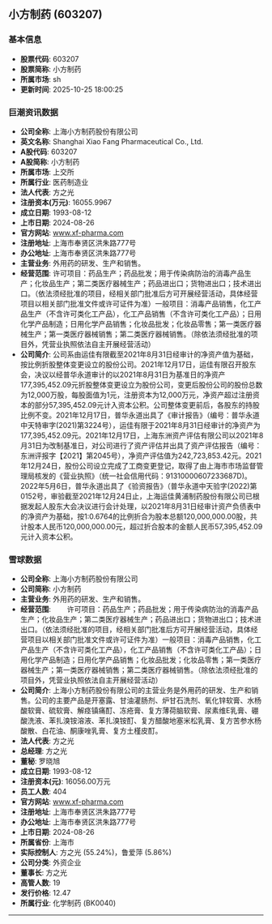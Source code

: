 ## 小方制药 (603207)

### 基本信息

- **股票代码**: 603207
- **股票简称**: 小方制药
- **所属市场**: sh
- **更新时间**: 2025-10-25 18:00:25

### 巨潮资讯数据

- **公司全称**: 上海小方制药股份有限公司
- **英文名称**: Shanghai Xiao Fang Pharmaceutical Co., Ltd.
- **A股代码**: 603207
- **A股简称**: 小方制药
- **所属市场**: 上交所
- **所属行业**: 医药制造业
- **法人代表**: 方之光
- **注册资本(万元)**: 16055.9967
- **成立日期**: 1993-08-12
- **上市日期**: 2024-08-26
- **官方网站**: www.xf-pharma.com
- **注册地址**: 上海市奉贤区洪朱路777号
- **办公地址**: 上海市奉贤区洪朱路777号
- **主营业务**: 外用药的研发、生产和销售。
- **经营范围**: 许可项目：药品生产；药品批发；用于传染病防治的消毒产品生产；化妆品生产；第二类医疗器械生产；药品进出口；货物进出口；技术进出口。（依法须经批准的项目，经相关部门批准后方可开展经营活动，具体经营项目以相关部门批准文件或许可证件为准）一般项目：消毒产品销售，化工产品生产（不含许可类化工产品），化工产品销售（不含许可类化工产品）；日用化学产品制造；日用化学产品销售；化妆品批发；化妆品零售；第一类医疗器械生产；第一类医疗器械销售；第二类医疗器械销售。（除依法须经批准的项目外，凭营业执照依法自主开展经营活动）
- **公司简介**: 公司系由运佳有限截至2021年8月31日经审计的净资产值为基础，按比例折股整体变更设立的股份公司。2021年12月17日，运佳有限召开股东会，决议以经普华永道审计的以2021年8月31日为基准日的净资产177,395,452.09元折股整体变更设立为股份公司，变更后股份公司的股份总数为12,000万股，每股面值为1元，注册资本为12,000万元，净资产超过注册资本的部分57,395,452.09元计入资本公积。公司整体变更前后，各股东的持股比例不变。2021年12月17日，普华永道出具了《审计报告》（编号：普华永道中天特审字(2021)第3224号），运佳有限于2021年8月31日经审计的净资产为177,395,452.09元。2021年12月17日，上海东洲资产评估有限公司以2021年8月31日为改制基准日，对公司进行了资产评估并出具了资产评估报告（编号：东洲评报字【2021】第2045号），净资产评估值为242,723,853.42元。2021年12月24日，股份公司设立完成了工商变更登记，取得了由上海市市场监督管理局核发的《营业执照》（统一社会信用代码：91310000607233687D)。2022年5月6日，普华永道出具了《验资报告》（普华永道中天验字(2022)第0152号，审验截至2021年12月24日止，上海运佳黄浦制药股份有限公司已根据发起人股东大会决议进行会计处理，以2021年8月31日经审计资产负债表中的净资产为基础，按1:0.6764的比例折合为股本总额120,000,000.00股，共计股本人民币120,000,000.00元，超过折合股本的金额人民币57,395,452.09元计入资本公积。

### 雪球数据

- **公司全称**: 上海小方制药股份有限公司
- **公司简称**: 小方制药
- **主营业务**: 外用药的研发、生产和销售。
- **经营范围**: 　　许可项目：药品生产；药品批发；用于传染病防治的消毒产品生产；化妆品生产；第二类医疗器械生产；药品进出口；货物进出口；技术进出口。（依法须经批准的项目，经相关部门批准后方可开展经营活动，具体经营项目以相关部门批准文件或许可证件为准）一般项目：消毒产品销售，化工产品生产（不含许可类化工产品），化工产品销售（不含许可类化工产品）；日用化学产品制造；日用化学产品销售；化妆品批发；化妆品零售；第一类医疗器械生产；第一类医疗器械销售；第二类医疗器械销售。（除依法须经批准的项目外，凭营业执照依法自主开展经营活动）
- **公司简介**: 上海小方制药股份有限公司的主营业务是外用药的研发、生产和销售。公司的主要产品是开塞露、甘油灌肠剂、炉甘石洗剂、氧化锌软膏、水杨酸软膏、硫软膏、解痉镇痛酊、冻疮膏、复方薄荷脑软膏、尿素维E乳膏、硼酸洗液、苯扎溴铵溶液、苯扎溴铵酊、复方醋酸地塞米松乳膏、复方苦参水杨酸散、白花油、酮康唑乳膏、复方土槿皮酊。
- **法人代表**: 方之光
- **总经理**: 方之光
- **董秘**: 罗晓旭
- **成立日期**: 1993-08-12
- **注册资本(元)**: 16056.00万元
- **员工人数**: 404
- **官方网站**: www.xf-pharma.com
- **注册地址**: 上海市奉贤区洪朱路777号
- **办公地址**: 上海市奉贤区洪朱路777号
- **上市日期**: 2024-08-26
- **所属省份**: 上海市
- **实际控制人**: 方之光 (55.24%)，鲁爱萍 (5.86%)
- **公司分类**: 外资企业
- **董事长**: 方之光
- **高管人数**: 19
- **发行价格**: 12.47
- **所属行业**: 化学制药 (BK0040)

---